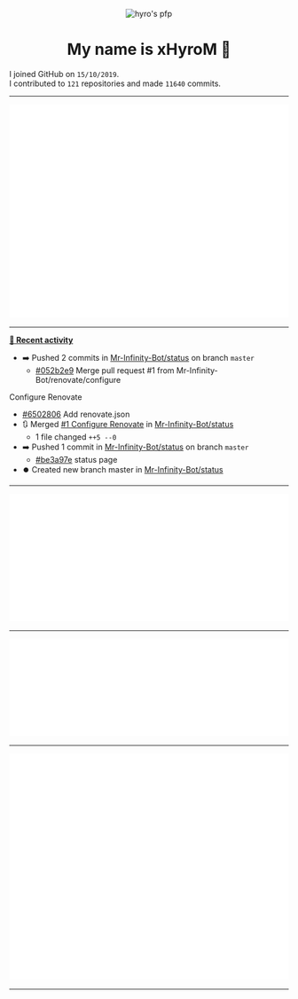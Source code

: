 <p align="center">
    <img src="https://avatars.githubusercontent.com/u/56601352" width="192" alt="hyro's pfp" />
    <h1 align="center">My name is xHyroM 👋</h1>
</p>

I joined GitHub on `15/10/2019`.  
I contributed to `121` repositories and made `11640` commits.  

___

<img src="https://github.com/xHyroM/xHyroM/blob/master/.cache/base.svg">

___

**[📰 Recent activity](https://github.com/xHyroM)**
* ➡️ Pushed 2 commits in [Mr-Infinity-Bot/status](https://github.com/Mr-Infinity-Bot/status) on branch `master`
  * [#052b2e9](https://github.com/Mr-Infinity-Bot/status/commit/052b2e9) Merge pull request #1 from Mr-Infinity-Bot/renovate/configure

Configure Renovate
  * [#6502806](https://github.com/Mr-Infinity-Bot/status/commit/6502806) Add renovate.json
* 🔃 Merged [#1 Configure Renovate](https://github.com/Mr-Infinity-Bot/status/pull/1) in [Mr-Infinity-Bot/status](https://github.com/Mr-Infinity-Bot/status)
  * 1 file changed `++5 --0`
* ➡️ Pushed 1 commit in [Mr-Infinity-Bot/status](https://github.com/Mr-Infinity-Bot/status) on branch `master`
  * [#be3a97e](https://github.com/Mr-Infinity-Bot/status/commit/be3a97e) status page
* ⏺️ Created new branch master in [Mr-Infinity-Bot/status](https://github.com/Mr-Infinity-Bot/status)


___

<img src="https://github.com/xHyroM/xHyroM/blob/master/.cache/isocalendar.svg">

___

<img src="https://github.com/xHyroM/xHyroM/blob/master/.cache/languages.svg">

___

<img src="https://github.com/xHyroM/xHyroM/blob/master/.cache/achievements.svg">

___